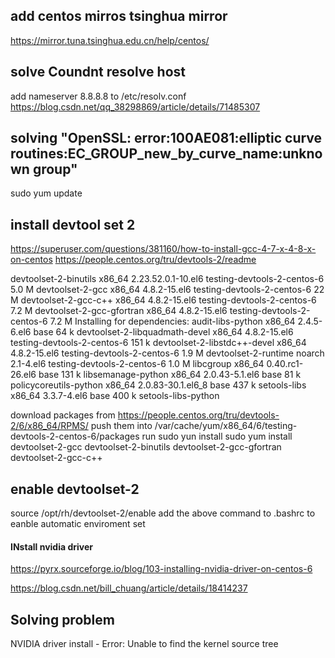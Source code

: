 
## add centos mirros tsinghua mirror

https://mirror.tuna.tsinghua.edu.cn/help/centos/

## solve Coundnt resolve host
add 
nameserver 8.8.8.8
to /etc/resolv.conf
https://blog.csdn.net/qq_38298869/article/details/71485307

## solving "OpenSSL: error:100AE081:elliptic curve routines:EC_GROUP_new_by_curve_name:unknown group"

sudo yum update

## install devtool set 2
https://superuser.com/questions/381160/how-to-install-gcc-4-7-x-4-8-x-on-centos
https://people.centos.org/tru/devtools-2/readme

 devtoolset-2-binutils                    x86_64           2.23.52.0.1-10.el6              testing-devtools-2-centos-6           5.0 M
 devtoolset-2-gcc                         x86_64           4.8.2-15.el6                    testing-devtools-2-centos-6            22 M
 devtoolset-2-gcc-c++                     x86_64           4.8.2-15.el6                    testing-devtools-2-centos-6           7.2 M
 devtoolset-2-gcc-gfortran                x86_64           4.8.2-15.el6                    testing-devtools-2-centos-6           7.2 M
Installing for dependencies:
 audit-libs-python                        x86_64           2.4.5-6.el6                     base                                   64 k
 devtoolset-2-libquadmath-devel           x86_64           4.8.2-15.el6                    testing-devtools-2-centos-6           151 k
 devtoolset-2-libstdc++-devel             x86_64           4.8.2-15.el6                    testing-devtools-2-centos-6           1.9 M
 devtoolset-2-runtime                     noarch           2.1-4.el6                       testing-devtools-2-centos-6           1.0 M
 libcgroup                                x86_64           0.40.rc1-26.el6                 base                                  131 k
 libsemanage-python                       x86_64           2.0.43-5.1.el6                  base                                   81 k
 policycoreutils-python                   x86_64           2.0.83-30.1.el6_8               base                                  437 k
 setools-libs                             x86_64           3.3.7-4.el6                     base                                  400 k
 setools-libs-python 

download packages from https://people.centos.org/tru/devtools-2/6/x86_64/RPMS/
push them into /var/cache/yum/x86_64/6/testing-devtools-2-centos-6/packages
run sudo yun install sudo yum install devtoolset-2-gcc devtoolset-2-binutils devtoolset-2-gcc-gfortran devtoolset-2-gcc-c++

## enable devtoolset-2
source /opt/rh/devtoolset-2/enable
add the above command to .bashrc to eanble automatic enviroment set


#### INstall nvidia driver

https://pyrx.sourceforge.io/blog/103-installing-nvidia-driver-on-centos-6

https://blog.csdn.net/bill_chuang/article/details/18414237
## Solving problem
NVIDIA driver install - Error: Unable to find the kernel source tree


